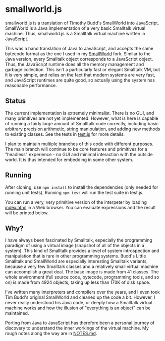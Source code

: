 # smallworld.js

smallworld.js is a translation of Timothy Budd's SmallWorld into JavaScript.
SmallWorld is a Java implementation of a very basic Smalltalk virtual machine.
Thus, smallworld.js is a Smalltalk virtual machine written in JavaScript.

This was a hand translation of Java to JavaScript, and accepts the same bytecode
format as the one I used in my
[SmallWorld](https://github.com/ericscharff/SmallWorld) fork. Similar to the
Java version, every Smalltalk object corresponds to a JavaScript object. Thus,
the JavaScript runtime does all the memory management and garbage collection.
This isn't a particularly fast or elegant Smalltalk VM, but it is very simple,
and relies on the fact that modern systems are very fast, and JavaScript
runtimes are quite good, so actually using the system has reasonable
performance.

## Status

The current implementation is extremely minimalist. There is no GUI, and many
primitives are not yet implemented. However, what is here is capable of running
a fairly large amount of Smalltalk code correctly, including basic arbitrary
precision arithmetic, string manipulation, and adding new methods to existing
classes. See the tests in [test.js](test.js) for more details.

I plan to maintain multiple branches of this code with different purposes. The
main branch will continue to be core features and primitives for a "headless"
experience - no GUI and minimal interaction with the outside world. It is thus
intended for embedding in some other system.

## Running

After cloning, use `npm install` to install the dependencies (only needed for
running unit tests). Running `npm test` will run the test suite in test.js.

You can run a very, very primitive version of the interpeter by loading
[index.html](index.html) in a Web browser. You can evaluate expressions and
the result will be printed below.

## Why?

I have always been fascinated by Smalltalk, especially the programming paradigm
of using a virtual image (snapshot of all of the objects in a system). This kind
of Smalltalk provides a level of system introspection and manipulation that is
rare in other programming systems. Budd's Little Smalltalk and SmallWorld are
especially interesting Smalltalk variants, because a very few Smalltalk classes
and a relatively small virtual machine can accomplish a great deal. The base
image is made from 41 classes. The whole environment (full source code,
bytecode, programming tools, and so on) is made from 4924 objects, taking up
less than 170K of disk space.

I've written many interpreters and compilers over the years, and I even took Tim
Budd's original SmallWorld and cleaned up the code a bit. However, I never
really understood his Java code, or deeply how a Smalltalk virtual machine works
and how the illusion of "everything is an object" can be maintained.

Porting from Java to JavaScript has therefore been a personal journey of
discovery to understand the inner workings of the virtual machine. My rough
notes along the way are in [NOTES.md](NOTES.md).
